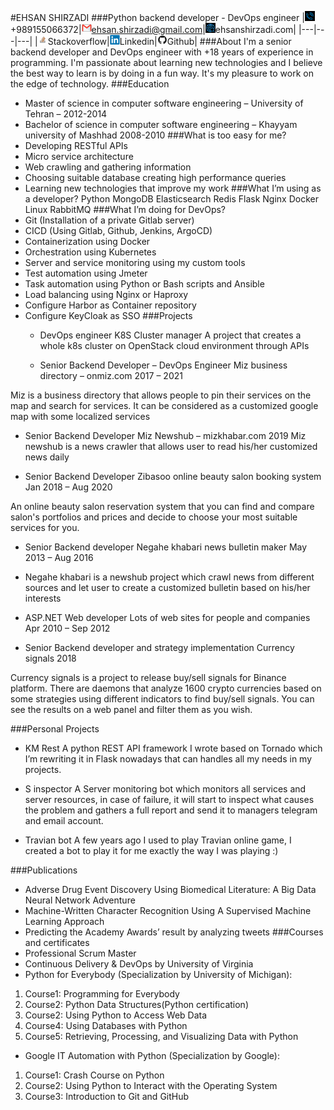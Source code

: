 
<style>
td, th, table {
   border: none!important;
}
</style>
#EHSAN SHIRZADI
###Python backend developer - DevOps engineer
|![](images/tel2.png)+989155066372|![](images/email2.png)ehsan.shirzadi@gmail.com|![](images/web2.png)ehsanshirzadi.com|
|---|---|---|
|![](images/stack2.png)Stackoverflow|![](images/linkdin2.png)Linkedin|![](images/github2.png)Github|
###About
I'm a senior backend developer and DevOps engineer with +18 years of experience in programming. I'm passionate about learning new technologies and I believe the best way to learn is by doing in a fun way.
It's my pleasure to work on the edge of technology.
###Education 
- Master of science in computer software engineering – University of Tehran – 2012-2014
- Bachelor of science in computer software engineering – Khayyam university of Mashhad 2008-2010
###What is too easy for me?
- Developing RESTful APIs
- Micro service architecture
- Web crawling and gathering information
- Choosing suitable database creating high performance queries
- Learning new technologies that improve my work
###What I’m using as a developer?
Python MongoDB Elasticsearch Redis Flask Nginx Docker Linux
RabbitMQ 
###What I’m doing for DevOps?
- Git (Installation of a private Gitlab server)
- CICD (Using Gitlab, Github, Jenkins, ArgoCD)
- Containerization using Docker
- Orchestration using Kubernetes
- Server and service monitoring using my custom tools
- Test automation using Jmeter
- Task automation using Python or Bash scripts and Ansible
- Load balancing using Nginx or Haproxy
- Configure Harbor as Container repository
- Configure KeyCloak as SSO
###Projects
  - DevOps engineer
K8S Cluster manager
  A project that creates a whole k8s cluster on OpenStack cloud environment through APIs 

  - Senior Backend Developer – DevOps Engineer
Miz business directory – onmiz.com
2017 – 2021

Miz is a business directory that allows people to pin their services on the map and search for services. It can be considered as a customized google map with some localized services


- Senior Backend Developer
Miz Newshub – mizkhabar.com
2019
Miz newshub is a news crawler that allows user to read his/her customized news daily

- Senior Backend Developer
Zibasoo online beauty salon booking system
Jan 2018 – Aug 2020

An online beauty salon reservation system that you can find and compare salon's portfolios and prices and decide to choose your most suitable services for you.

- Senior Backend developer
Negahe khabari news bulletin maker
May 2013 – Aug 2016

- Negahe khabari is a newshub project which crawl news from different sources and let user to create a customized bulletin  based on his/her interests

- ASP.NET Web developer
Lots of web sites for people and companies
Apr 2010 – Sep 2012

- Senior Backend developer and strategy implementation
Currency signals
2018

Currency signals is a project to release buy/sell signals for Binance platform. There are daemons that analyze 1600 crypto currencies based on some strategies using different indicators to find buy/sell signals. You can see the results on a web panel and filter them as you wish.

###Personal Projects
- KM Rest
A python REST API framework I wrote based on Tornado which I’m rewriting it in Flask nowadays that can handles all my needs in my projects.

- S inspector
A Server monitoring bot which monitors all services and server resources, in case of failure, it will start to inspect what causes the problem and gathers a full report and send it to managers telegram and email account.

- Travian bot
A few years ago I used to play Travian online game, I created a bot to play it for me exactly the way I was playing :)

###Publications
- Adverse Drug Event Discovery Using Biomedical Literature: A Big Data Neural Network Adventure
- Machine-Written Character Recognition Using A Supervised Machine Learning Approach
- Predicting the Academy Awards’ result by analyzing tweets
###Courses and certificates
- Professional Scrum Master
- Continuous Delivery & DevOps by University of Virginia
- Python for Everybody (Specialization by University of Michigan):
1. Course1: Programming for Everybody
2. Course2: Python Data Structures(Python certification)
3. Course2: Using Python to Access Web Data
4. Course4: Using Databases with Python
5. Course5: Retrieving, Processing, and Visualizing Data with Python
- Google IT Automation with Python (Specialization by Google):
1. Course1: Crash Course on Python
2. Course2: Using Python to Interact with the Operating System
3. Course3: Introduction to Git and GitHub


